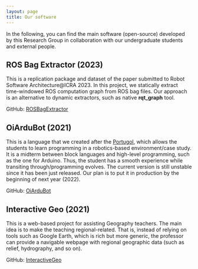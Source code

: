 ```yaml
---
layout: page
title: Our software
---
```


<!-- subtitle: X  -->

In the following, you can find the main software (open-source) developed by this Research Group in collaboration with our undergraduate students and external people.

## ROS Bag Extractor (2023)
This is a replication package and dataset of the paper submitted to Robot Software Architecture@ICRA 2023.
In this project, we statically extract time-windowed ROS computation graph from ROS bag files. Our approach is an alternative to dynamic extractors, such as native **rqt_graph** tool.

GitHub: [ROSBagExtractor](https://github.com/S2-group/icra-ws-robotics-rosbag)

## OiArduBot (2021)
This is a language that we created after the [Portugol](http://lite.acad.univali.br/portugol/), which allows the students to learn programming in a robotics-based environment/case study. It is a midterm between block languages and high-level programming, such as the one for Arduino. Thus, the student has a smooth experience while transiting through/programming evolves. The current version is still unstable since it has been just released. Our plan is to put it in production by the beginning of next year (2022).

GitHub: [OiArduBot](https://github.com/IntelAgir-Research-Group/OiArduBot)

## Interactive Geo (2021)
This is a web-based project for assisting Geography teachers. The main idea is to make the teaching regional-related. That is, instead of relying on tools such as Google Earth, which is rich but more generic, the professor can provide a navigable webpage with regional geographic data (such as relief, hydrography, and so on).

GitHub: [InteractiveGeo](https://github.com/ricardodesouza1/atlas-digital)



